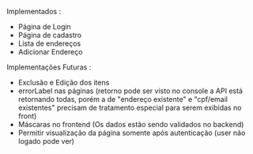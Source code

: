 Implementados :
- Página de Login
- Página de cadastro
- Lista de endereços
- Adicionar Endereço

Implementações Futuras :

- Exclusão e Edição dos itens
- errorLabel nas páginas (retorno pode ser visto no console a API está retornando todas, porém a de "endereço existente" e "cpf/email existentes" precisam de tratamento especial para serem exibidas no front)
- Máscaras no frontend (Os dados estão sendo validados no backend)
- Permitir visualização da página somente após autenticação (user não logado pode ver)